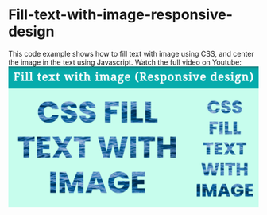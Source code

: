 # Fill-text-with-image-responsive-design
This code example shows how to fill text with image using CSS, and center the image in the text using Javascript.
Watch the full video on Youtube: 
![Fill text with image](https://github.com/DanielRotnemer/Fill-text-with-image-responsive-design/blob/main/Thumbnail.jpg)
